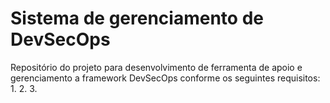# Sistema de gerenciamento de DevSecOps
Repositório do projeto para desenvolvimento de ferramenta de apoio e gerenciamento a framework DevSecOps conforme os seguintes requisitos:
1.
2.
3.





